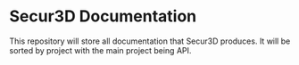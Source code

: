 # Secur3D Documentation
 
This repository will store all documentation that Secur3D produces. It will be sorted by project with the main project being API.